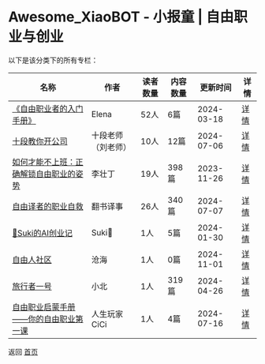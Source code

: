 # Awesome_XiaoBOT - 小报童 | 自由职业与创业

以下是该分类下的所有专栏：

| 名称 | 作者 | 读者数量 | 内容数量 | 更新时间 | 详情 |
|------|------|----------|----------|----------|------|
| [《自由职业者的入门手册》](https://xiaobot.net/p/freelancer?refer=0b133df9-27dc-423b-8101-639049001c13) | Elena | 52人 | 6篇 |  2024-03-18 | [详情](data/freelancer.md) |
| [十段教你开公司](https://xiaobot.net/p/hendydcxy?refer=0b133df9-27dc-423b-8101-639049001c13) | 十段老师（刘老师） | 10人 | 12篇 |  2024-07-06 | [详情](data/hendydcxy.md) |
| [如何才能不上班：正确解锁自由职业的姿势](https://xiaobot.net/p/lizhuangding?refer=0b133df9-27dc-423b-8101-639049001c13) | 李壮丁 | 19人 | 398篇 |  2023-11-26 | [详情](data/lizhuangding.md) |
| [自由译者的职业自救](https://xiaobot.net/p/TranslatorStory?refer=0b133df9-27dc-423b-8101-639049001c13) | 翻书译事 | 26人 | 340篇 |  2024-07-07 | [详情](data/TranslatorStory.md) |
| [📖Suki的AI创业记](https://xiaobot.net/p/sukiaiblog?refer=0b133df9-27dc-423b-8101-639049001c13) | Suki🐤 | 1人 | 5篇 |  2024-01-30 | [详情](data/sukiaiblog.md) |
| [自由人社区](https://xiaobot.net/p/free666?refer=0b133df9-27dc-423b-8101-639049001c13) | 沧海 | 1人 | 0篇 |  2024-11-01 | [详情](data/free666.md) |
| [旅行者一号](https://xiaobot.net/p/Voyager1?refer=0b133df9-27dc-423b-8101-639049001c13) | 小北 | 1人 | 319篇 |  2024-04-26 | [详情](data/Voyager1.md) |
| [自由职业启蒙手册——你的自由职业第一课](https://xiaobot.net/p/freelancerHB?refer=0b133df9-27dc-423b-8101-639049001c13) | 人生玩家CiCi | 1人 | 4篇 |  2024-07-16 | [详情](data/freelancerHB.md) |


返回 [首页](../README.md)
